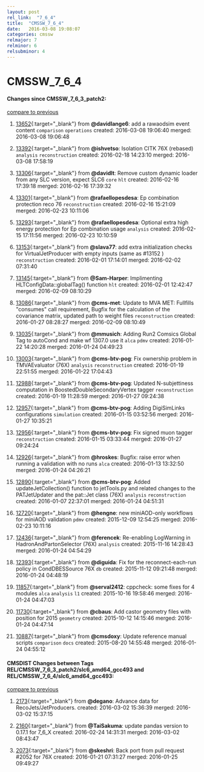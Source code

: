 ```yaml
---
layout: post
rel_link:  "7_6_4"
title:  "CMSSW_7_6_4"
date:   2016-03-08 19:08:07
categories: cmssw
relmajor: 7
relminor: 6
relsubminor: 4
---
```


# CMSSW_7_6_4
#### Changes since CMSSW_7_6_3_patch2:

[compare to previous](https://github.com/cms-sw/cmssw/compare/CMSSW_7_6_3_patch2...CMSSW_7_6_4)



1. [13652](http://github.com/cms-sw/cmssw/pull/13652){:target="_blank"}  from **@davidlange6**: add a rawaodsim event content `comparison`  `operations`  created: 2016-03-08 19:06:40 merged: 2016-03-08 19:06:48

2. [13392](http://github.com/cms-sw/cmssw/pull/13392){:target="_blank"}  from **@ishvetso**: Isolation CITK 76X (rebased) `analysis`  `reconstruction`  created: 2016-02-18 14:23:10 merged: 2016-03-08 17:58:19

3. [13306](http://github.com/cms-sw/cmssw/pull/13306){:target="_blank"}  from **@davidlt**: Remove custom dynamic loader from any SLC version, expect SLC6 `core`  `hlt`  created: 2016-02-16 17:39:18 merged: 2016-02-16 17:39:32

4. [13301](http://github.com/cms-sw/cmssw/pull/13301){:target="_blank"}  from **@rafaellopesdesa**: Ep combination protection reco 76 `reconstruction`  created: 2016-02-16 15:21:09 merged: 2016-02-23 10:11:06

5. [13293](http://github.com/cms-sw/cmssw/pull/13293){:target="_blank"}  from **@rafaellopesdesa**: Optional extra high energy protection for Ep combination usage `analysis`  created: 2016-02-15 17:11:56 merged: 2016-02-23 10:10:59

6. [13153](http://github.com/cms-sw/cmssw/pull/13153){:target="_blank"}  from **@slava77**:  add extra initialization checks for VirtualJetProducer with empty inputs (same as #13152 ) `reconstruction`  created: 2016-02-01 17:14:01 merged: 2016-02-02 07:31:40

7. [13145](http://github.com/cms-sw/cmssw/pull/13145){:target="_blank"}  from **@Sam-Harper**: Implimenting HLTConfigData::globalTag() function `hlt`  created: 2016-02-01 12:42:47 merged: 2016-02-09 08:10:29

8. [13086](http://github.com/cms-sw/cmssw/pull/13086){:target="_blank"}  from **@cms-met**: Update to MVA MET: Fullfills "consumes" call requirement, Bugfix for the calculation of the covariance matrix, updated path to weight files `reconstruction`  created: 2016-01-27 08:28:27 merged: 2016-02-09 08:10:49

9. [13035](http://github.com/cms-sw/cmssw/pull/13035){:target="_blank"}  from **@mmusich**: Adding Run2 Comsics Global Tag to autoCond and make wf 1307.0 use it `alca`  `pdmv`  created: 2016-01-22 14:20:28 merged: 2016-01-24 04:49:23

10. [13003](http://github.com/cms-sw/cmssw/pull/13003){:target="_blank"}  from **@cms-btv-pog**: Fix ownership problem in TMVAEvaluator (76X) `analysis`  `reconstruction`  created: 2016-01-19 22:51:55 merged: 2016-01-22 17:04:43

11. [12988](http://github.com/cms-sw/cmssw/pull/12988){:target="_blank"}  from **@cms-btv-pog**: Updated N-subjettiness computation in BoostedDoubleSecondaryVertex tagger `reconstruction`  created: 2016-01-19 11:28:59 merged: 2016-01-27 09:24:38

12. [12957](http://github.com/cms-sw/cmssw/pull/12957){:target="_blank"}  from **@cms-btv-pog**: Adding DigiSimLinks configurations `simulation`  created: 2016-01-15 03:52:56 merged: 2016-01-27 10:35:21

13. [12956](http://github.com/cms-sw/cmssw/pull/12956){:target="_blank"}  from **@cms-btv-pog**: Fix signed muon tagger `reconstruction`  created: 2016-01-15 03:33:44 merged: 2016-01-27 09:24:24

14. [12926](http://github.com/cms-sw/cmssw/pull/12926){:target="_blank"}  from **@hroskes**: Bugfix: raise error when running a validation with no runs `alca`  created: 2016-01-13 13:32:50 merged: 2016-01-24 04:26:21

15. [12890](http://github.com/cms-sw/cmssw/pull/12890){:target="_blank"}  from **@cms-btv-pog**: Added updateJetCollection() function to jetTools.py and related changes to the PATJetUpdater and the pat::Jet class (76X) `analysis`  `reconstruction`  created: 2016-01-07 22:37:01 merged: 2016-01-24 04:51:31

16. [12720](http://github.com/cms-sw/cmssw/pull/12720){:target="_blank"}  from **@hengne**: new miniAOD-only workflows for miniAOD validation `pdmv`  created: 2015-12-09 12:54:25 merged: 2016-02-23 10:11:16

17. [12436](http://github.com/cms-sw/cmssw/pull/12436){:target="_blank"}  from **@ferencek**: Re-enabling LogWarning in HadronAndPartonSelector (76X) `analysis`  created: 2015-11-16 14:28:43 merged: 2016-01-24 04:54:29

18. [12393](http://github.com/cms-sw/cmssw/pull/12393){:target="_blank"}  from **@diguida**: Fix for the reconnect-each-run policy in CondDBESSource 76X `db`  created: 2015-11-12 09:21:48 merged: 2016-01-24 04:48:19

19. [11857](http://github.com/cms-sw/cmssw/pull/11857){:target="_blank"}  from **@serval2412**: cppcheck: some fixes for 4 modules `alca`  `analysis`  `l1`  created: 2015-10-16 19:58:46 merged: 2016-01-24 04:47:03

20. [11730](http://github.com/cms-sw/cmssw/pull/11730){:target="_blank"}  from **@cbaus**: Add castor geometry files with position for 2015 `geometry`  created: 2015-10-12 14:15:46 merged: 2016-01-24 04:47:14

21. [10887](http://github.com/cms-sw/cmssw/pull/10887){:target="_blank"}  from **@cmsdoxy**: Update reference manual scripts `comparison`  `docs`  created: 2015-08-20 14:55:48 merged: 2016-01-24 04:55:12

#### CMSDIST Changes between Tags REL/CMSSW_7_6_3_patch2/slc6_amd64_gcc493 and REL/CMSSW_7_6_4/slc6_amd64_gcc493:

[compare to previous](https://github.com/cms-sw/cmsdist/compare/REL/CMSSW_7_6_3_patch2/slc6_amd64_gcc493...REL/CMSSW_7_6_4/slc6_amd64_gcc493)



1. [2173](http://github.com/cms-sw/cmsdist/pull/2173){:target="_blank"}  from **@degano**: Advance data for RecoJets/JetProducers. created: 2016-03-02 15:36:39 merged: 2016-03-02 15:37:15

2. [2160](http://github.com/cms-sw/cmsdist/pull/2160){:target="_blank"}  from **@TaiSakuma**: update pandas version to 0.17.1 for 7_6_X created: 2016-02-24 14:31:31 merged: 2016-03-02 08:43:47

3. [2073](http://github.com/cms-sw/cmsdist/pull/2073){:target="_blank"}  from **@skeshri**: Back port from pull request #2052 for 76X created: 2016-01-21 07:31:27 merged: 2016-01-25 09:49:27
